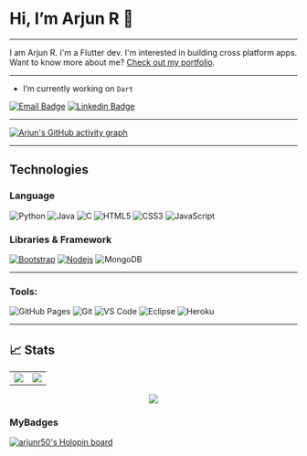 # Hi, I’m **Arjun R** 👋
- - - - - - - - - - - - 
I am Arjun R. I'm a Flutter dev. I'm interested in building cross platform apps.
Want to know more about me? [Check out my portfolio](https://www.arjunr.cf/).

<!-- ![](https://komarev.com/ghpvc/?username=arjunr50) -->
- - - - - - - - - - - - 
- I’m currently working on `Dart`
<!-- Actual text -->
[![Email Badge](https://img.shields.io/badge/-Email-c14438?style=flat-square&logo=Gmail&logoColor=white&link=mailto:arjunr2022@cs.ajce.in)](mailto:arjunr2022@cs.ajce.in)
[![Linkedin Badge](https://img.shields.io/badge/-LinkedIn-blue?style=flat-square&logo=Linkedin&logoColor=white&link=https://www.linkedin.com/in/arjun-r--/)](https://www.linkedin.com/in/arjun-r--/)
- - - - - - - - - - - -
[![Arjun's GitHub activity graph](https://activity-graph.herokuapp.com/graph?username=arjunr50&theme=xcode)](https://github.com/arjunr50)

- - - - - - - - - - - -
##  Technologies

### Language

![Python](https://img.shields.io/badge/-Python-black?style=flat-square&logo=Python)
![Java](https://img.shields.io/badge/-java-E34A86?style=flat-square&logo=java)
![C](https://img.shields.io/badge/-C-00599C?style=flat-square&logo=c)
![HTML5](https://img.shields.io/badge/-HTML5-E34F26?style=flat-square&logo=html5&logoColor=white)
![CSS3](https://img.shields.io/badge/-CSS3-1572B6?style=flat-square&logo=css3)
![JavaScript](https://img.shields.io/badge/-JavaScript-black?style=flat-square&logo=javascript)

### Libraries & Framework

[![Bootstrap](https://img.shields.io/badge/-Bootstrap-563D7C?style=flat-square&logo=bootstrap)](https://getbootstrap.com/)
[![Nodejs](https://img.shields.io/badge/-Nodejs-black?style=flat-square&logo=Node.js)](https://nodejs.org/)
![MongoDB](https://img.shields.io/badge/MongoDB-%234ea94b.svg?logo=mongodb&logoColor=white)

- - - - - - - - - - - - 
### Tools:

![GitHub Pages](https://img.shields.io/badge/GitHub%20Pages-%23327FC7.svg?logo=github&style=flat-square&logoColor=white)
![Git](https://img.shields.io/badge/-Git-black?style=flat-square&logo=git)
![VS Code](https://img.shields.io/badge/-VS%20Code-007ACC?style=flat-square&logo=visual-studio-code)
![Eclipse](https://img.shields.io/badge/Eclipse-2C2255?style=flat-square&logo=eclipse&logoColor=white)
![Heroku](https://img.shields.io/badge/Heroku%20-%23430098.svg?style=flat-square&logo=heroku&logoColor=white)<!-- ![DigitalOcean](https://img.shields.io/badge/-Digital%20Ocean-darkblue?style=flat-square&logo=digitalocean) -->

<!-- ![Amazon AWS](https://img.shields.io/badge/Amazon%20AWS-232F3E?style=flat-square&logo=amazon-aws)
![Microsoft Azure](https://img.shields.io/badge/Microsoft%20Azure-232F7E?style=flat-square&logo=microsoft-azure)
![Google Cloud](https://img.shields.io/badge/Google%20Cloud-black?style=flat-square&logo=google-cloud)
![Docker](https://img.shields.io/badge/-Docker-black?style=flat-square&logo=docker) -->
<!-- ![Postman](https://img.shields.io/badge/Postman-FF6C37?logo=postman&logoColor=white) -->

- - - - - - - - - - - -
## 📈 Stats

<table>
<tr>
<td>
<img src="https://github-readme-stats.vercel.app/api?username=arjunr50&include_all_commits=true&count_private=true&show_icons=true&line_height=20&theme=tokyonight"/>
<td><img src="https://github-readme-stats.vercel.app/api/top-langs?username=arjunr50&show_icons=true&locale=en&layout=compact&theme=tokyonight" />
</td>
</tr>
</table>
<p align="center">
<img align="center" src="https://github-readme-streak-stats.herokuapp.com/?user=arjunr50&theme=tokyonight" />
</p>

### MyBadges
[![arjunr50's Holopin board](https://holopin.io/api/user/board?user=arjunr50)](https://www.holopin.io/@arjunr50)

<!---
arjunr50/arjunr50 is a ✨ special ✨ repository because its `README.md` (this file) appears on your GitHub profile.
You can click the Preview link to take a look at your changes.
--->
